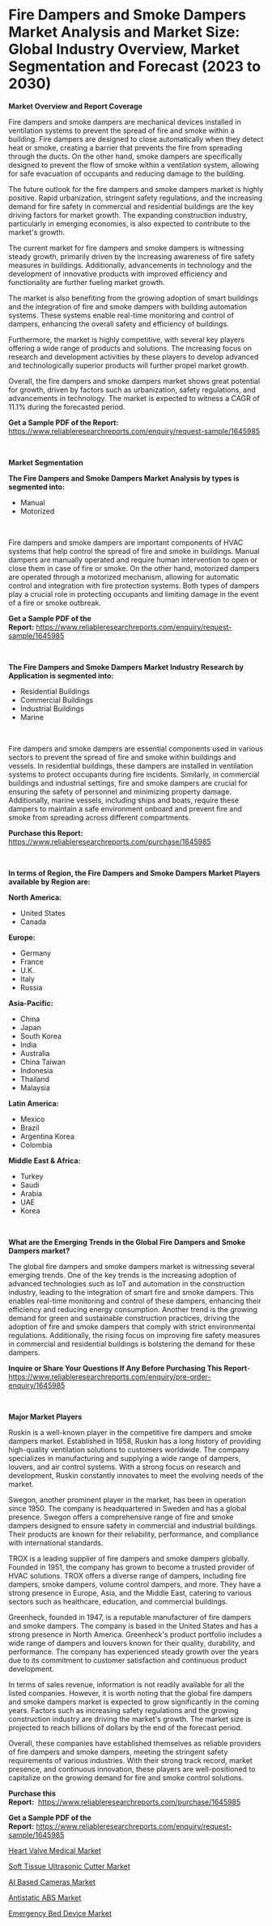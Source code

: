 <p><h1>Fire Dampers and Smoke Dampers Market Analysis and Market Size: Global Industry Overview, Market Segmentation and Forecast (2023 to 2030)</h1></p><p><strong>Market Overview and Report Coverage</strong></p>
<p><p>Fire dampers and smoke dampers are mechanical devices installed in ventilation systems to prevent the spread of fire and smoke within a building. Fire dampers are designed to close automatically when they detect heat or smoke, creating a barrier that prevents the fire from spreading through the ducts. On the other hand, smoke dampers are specifically designed to prevent the flow of smoke within a ventilation system, allowing for safe evacuation of occupants and reducing damage to the building.</p><p>The future outlook for the fire dampers and smoke dampers market is highly positive. Rapid urbanization, stringent safety regulations, and the increasing demand for fire safety in commercial and residential buildings are the key driving factors for market growth. The expanding construction industry, particularly in emerging economies, is also expected to contribute to the market's growth.</p><p>The current market for fire dampers and smoke dampers is witnessing steady growth, primarily driven by the increasing awareness of fire safety measures in buildings. Additionally, advancements in technology and the development of innovative products with improved efficiency and functionality are further fueling market growth.</p><p>The market is also benefiting from the growing adoption of smart buildings and the integration of fire and smoke dampers with building automation systems. These systems enable real-time monitoring and control of dampers, enhancing the overall safety and efficiency of buildings.</p><p>Furthermore, the market is highly competitive, with several key players offering a wide range of products and solutions. The increasing focus on research and development activities by these players to develop advanced and technologically superior products will further propel market growth.</p><p>Overall, the fire dampers and smoke dampers market shows great potential for growth, driven by factors such as urbanization, safety regulations, and advancements in technology. The market is expected to witness a CAGR of 11.1% during the forecasted period.</p></p>
<p><strong>Get a Sample PDF of the Report:</strong> <a href="https://www.reliableresearchreports.com/enquiry/request-sample/1645985">https://www.reliableresearchreports.com/enquiry/request-sample/1645985</a></p>
<p>&nbsp;</p>
<p><strong>Market Segmentation</strong></p>
<p><strong>The Fire Dampers and Smoke Dampers Market Analysis by types is segmented into:</strong></p>
<p><ul><li>Manual</li><li>Motorized</li></ul></p>
<p>&nbsp;</p>
<p><p>Fire dampers and smoke dampers are important components of HVAC systems that help control the spread of fire and smoke in buildings. Manual dampers are manually operated and require human intervention to open or close them in case of fire or smoke. On the other hand, motorized dampers are operated through a motorized mechanism, allowing for automatic control and integration with fire protection systems. Both types of dampers play a crucial role in protecting occupants and limiting damage in the event of a fire or smoke outbreak.</p></p>
<p><strong>Get a Sample PDF of the Report:</strong>&nbsp;<a href="https://www.reliableresearchreports.com/enquiry/request-sample/1645985">https://www.reliableresearchreports.com/enquiry/request-sample/1645985</a></p>
<p>&nbsp;</p>
<p><strong>The Fire Dampers and Smoke Dampers Market Industry Research by Application is segmented into:</strong></p>
<p><ul><li>Residential Buildings</li><li>Commercial Buildings</li><li>Industrial Buildings</li><li>Marine</li></ul></p>
<p>&nbsp;</p>
<p><p>Fire dampers and smoke dampers are essential components used in various sectors to prevent the spread of fire and smoke within buildings and vessels. In residential buildings, these dampers are installed in ventilation systems to protect occupants during fire incidents. Similarly, in commercial buildings and industrial settings, fire and smoke dampers are crucial for ensuring the safety of personnel and minimizing property damage. Additionally, marine vessels, including ships and boats, require these dampers to maintain a safe environment onboard and prevent fire and smoke from spreading across different compartments.</p></p>
<p><strong>Purchase this Report:</strong>&nbsp; <a href="https://www.reliableresearchreports.com/purchase/1645985">https://www.reliableresearchreports.com/purchase/1645985</a></p>
<p>&nbsp;</p>
<p><strong>In terms of Region, the Fire Dampers and Smoke Dampers Market Players available by Region are:</strong></p>
<p>
    <p> <strong> North America: </strong>
        <ul>
            <li>United States</li>
            <li>Canada</li>
        </ul>
        </p> 
    <p> <strong> Europe: </strong>
        <ul>
            <li>Germany</li>
            <li>France</li>
            <li>U.K.</li>
            <li>Italy</li>
            <li>Russia</li>
        </ul>
        </p> 
    <p> <strong> Asia-Pacific: </strong>
        <ul>
            <li>China</li>
            <li>Japan</li>
            <li>South Korea</li>
            <li>India</li>
            <li>Australia</li>
            <li>China Taiwan</li>
            <li>Indonesia</li>
            <li>Thailand</li>
            <li>Malaysia</li>
        </ul>
        </p> 
    <p> <strong> Latin America: </strong>
        <ul>
            <li>Mexico</li>
            <li>Brazil</li>
            <li>Argentina Korea</li>
            <li>Colombia</li>
        </ul>
        </p> 
    <p> <strong> Middle East & Africa: </strong>
        <ul>
            <li>Turkey</li>
            <li>Saudi</li>
            <li>Arabia</li>
            <li>UAE</li>
            <li>Korea</li>
        </ul>
    </p>
    </p>
<p>&nbsp;</p>
<p><strong>What are the Emerging Trends in the Global Fire Dampers and Smoke Dampers market?</strong></p>
<p><p>The global fire dampers and smoke dampers market is witnessing several emerging trends. One of the key trends is the increasing adoption of advanced technologies such as IoT and automation in the construction industry, leading to the integration of smart fire and smoke dampers. This enables real-time monitoring and control of these dampers, enhancing their efficiency and reducing energy consumption. Another trend is the growing demand for green and sustainable construction practices, driving the adoption of fire and smoke dampers that comply with strict environmental regulations. Additionally, the rising focus on improving fire safety measures in commercial and residential buildings is bolstering the demand for these dampers.</p></p>
<p><strong>Inquire or Share Your Questions If Any Before Purchasing This Report</strong>- <a href="https://www.reliableresearchreports.com/enquiry/pre-order-enquiry/1645985">https://www.reliableresearchreports.com/enquiry/pre-order-enquiry/1645985</a></p>
<p>&nbsp;</p>
<p><strong>Major Market Players</strong></p>
<p><p>Ruskin is a well-known player in the competitive fire dampers and smoke dampers market. Established in 1958, Ruskin has a long history of providing high-quality ventilation solutions to customers worldwide. The company specializes in manufacturing and supplying a wide range of dampers, louvers, and air control systems. With a strong focus on research and development, Ruskin constantly innovates to meet the evolving needs of the market.</p><p>Swegon, another prominent player in the market, has been in operation since 1950. The company is headquartered in Sweden and has a global presence. Swegon offers a comprehensive range of fire and smoke dampers designed to ensure safety in commercial and industrial buildings. Their products are known for their reliability, performance, and compliance with international standards.</p><p>TROX is a leading supplier of fire dampers and smoke dampers globally. Founded in 1951, the company has grown to become a trusted provider of HVAC solutions. TROX offers a diverse range of dampers, including fire dampers, smoke dampers, volume control dampers, and more. They have a strong presence in Europe, Asia, and the Middle East, catering to various sectors such as healthcare, education, and commercial buildings.</p><p>Greenheck, founded in 1947, is a reputable manufacturer of fire dampers and smoke dampers. The company is based in the United States and has a strong presence in North America. Greenheck's product portfolio includes a wide range of dampers and louvers known for their quality, durability, and performance. The company has experienced steady growth over the years due to its commitment to customer satisfaction and continuous product development.</p><p>In terms of sales revenue, information is not readily available for all the listed companies. However, it is worth noting that the global fire dampers and smoke dampers market is expected to grow significantly in the coming years. Factors such as increasing safety regulations and the growing construction industry are driving the market's growth. The market size is projected to reach billions of dollars by the end of the forecast period.</p><p>Overall, these companies have established themselves as reliable providers of fire dampers and smoke dampers, meeting the stringent safety requirements of various industries. With their strong track record, market presence, and continuous innovation, these players are well-positioned to capitalize on the growing demand for fire and smoke control solutions.</p></p>
<p><strong>Purchase this Report:</strong>&nbsp;&nbsp;<a href="https://www.reliableresearchreports.com/purchase/1645985">https://www.reliableresearchreports.com/purchase/1645985</a></p>
<p></p>
<p><strong>Get a Sample PDF of the Report:</strong>&nbsp;<a href="https://www.reliableresearchreports.com/enquiry/request-sample/1645985">https://www.reliableresearchreports.com/enquiry/request-sample/1645985</a></p>
<p><p><a href="https://medium.com/@humanhydrohq/heart-valve-medical-market-size-market-outlook-and-market-forecast-2023-to-2030-6cf7844f7fff">Heart Valve Medical Market</a></p><p><a href="https://medium.com/@prakrishnarp23/soft-tissue-ultrasonic-cutter-market-share-evolution-and-market-growth-trends-2023-2030-f2c836074dd9">Soft Tissue Ultrasonic Cutter Market</a></p><p><a href="https://medium.com/@viksingh034/ai-based-cameras-market-analysis-and-sze-forecasted-for-period-from-2023-to-2030-0e05a05479ee">AI Based Cameras Market</a></p><p><a href="https://medium.com/@react.shoe.mask/antistatic-abs-market-trends-forecast-and-competitive-analysis-to-2030-58050943fddd">Antistatic ABS Market</a></p><p><a href="https://medium.com/@reportmines/emergency-bed-device-market-analysis-and-sze-forecasted-for-period-from-2023-to-2030-bc36d99274a9">Emergency Bed Device Market</a></p></p>